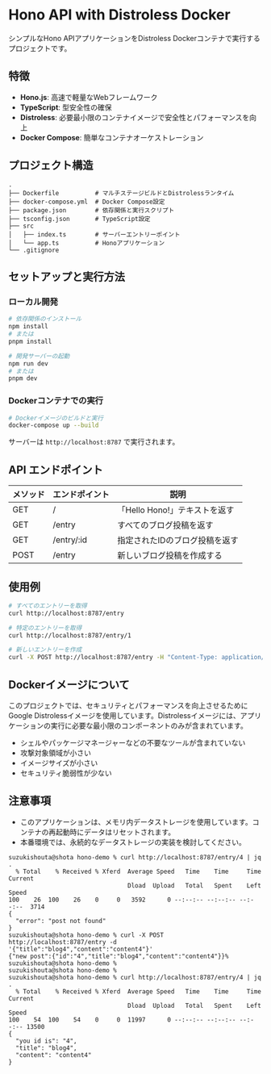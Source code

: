 # Hono API with Distroless Docker

シンプルなHono APIアプリケーションをDistroless Dockerコンテナで実行するプロジェクトです。

## 特徴

- **Hono.js**: 高速で軽量なWebフレームワーク
- **TypeScript**: 型安全性の確保
- **Distroless**: 必要最小限のコンテナイメージで安全性とパフォーマンスを向上
- **Docker Compose**: 簡単なコンテナオーケストレーション

## プロジェクト構造

```
.
├── Dockerfile          # マルチステージビルドとDistrolessランタイム
├── docker-compose.yml  # Docker Compose設定
├── package.json        # 依存関係と実行スクリプト
├── tsconfig.json       # TypeScript設定
├── src
│   ├── index.ts        # サーバーエントリーポイント
│   └── app.ts          # Honoアプリケーション
└── .gitignore
```

## セットアップと実行方法

### ローカル開発

```bash
# 依存関係のインストール
npm install
# または
pnpm install

# 開発サーバーの起動
npm run dev
# または
pnpm dev
```

### Dockerコンテナでの実行

```bash
# Dockerイメージのビルドと実行
docker-compose up --build
```

サーバーは `http://localhost:8787` で実行されます。

## API エンドポイント

| メソッド | エンドポイント | 説明 |
|---------|--------------|------|
| GET     | /            | 「Hello Hono!」テキストを返す |
| GET     | /entry       | すべてのブログ投稿を返す |
| GET     | /entry/:id   | 指定されたIDのブログ投稿を返す |
| POST    | /entry       | 新しいブログ投稿を作成する |

## 使用例

```bash
# すべてのエントリーを取得
curl http://localhost:8787/entry

# 特定のエントリーを取得
curl http://localhost:8787/entry/1

# 新しいエントリーを作成
curl -X POST http://localhost:8787/entry -H "Content-Type: application/json" -d '{"title":"blog4","content":"content4"}'
```

## Dockerイメージについて

このプロジェクトでは、セキュリティとパフォーマンスを向上させるためにGoogle Distrolessイメージを使用しています。Distrolessイメージには、アプリケーションの実行に必要な最小限のコンポーネントのみが含まれています。

- シェルやパッケージマネージャーなどの不要なツールが含まれていない
- 攻撃対象領域が小さい
- イメージサイズが小さい
- セキュリティ脆弱性が少ない

## 注意事項

- このアプリケーションは、メモリ内データストレージを使用しています。コンテナの再起動時にデータはリセットされます。
- 本番環境では、永続的なデータストレージの実装を検討してください。

```log
suzukishouta@shota hono-demo % curl http://localhost:8787/entry/4 | jq .
  % Total    % Received % Xferd  Average Speed   Time    Time     Time  Current
                                 Dload  Upload   Total   Spent    Left  Speed
100    26  100    26    0     0   3592      0 --:--:-- --:--:-- --:--:--  3714
{
  "error": "post not found"
}
suzukishouta@shota hono-demo % curl -X POST http://localhost:8787/entry -d '{"title":"blog4","content":"content4"}'
{"new post":{"id":"4","title":"blog4","content":"content4"}}%                           
suzukishouta@shota hono-demo % 
suzukishouta@shota hono-demo % 
suzukishouta@shota hono-demo % curl http://localhost:8787/entry/4 | jq .
  % Total    % Received % Xferd  Average Speed   Time    Time     Time  Current
                                 Dload  Upload   Total   Spent    Left  Speed
100    54  100    54    0     0  11997      0 --:--:-- --:--:-- --:--:-- 13500
{
  "you id is": "4",
  "title": "blog4",
  "content": "content4"
}
```